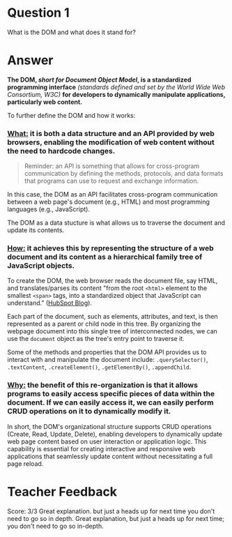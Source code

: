 # Question 1

What is the DOM and what does it stand for?

# Answer

**The DOM, _short for Document Object Model_, is a standardized programming interface** _(standards defined and set by the World Wide Web Consortium, W3C)_ **for developers to dynamically manipulate applications, particularly web content.**

To further define the DOM and how it works:

### <ins>**What:**</ins> it is both a data structure and an API provided by web browsers, enabling the modification of web content without the need to hardcode changes.

> Reminder: an API is something that allows for cross-program communication by defining the methods, protocols, and data formats that programs can use to request and exchange information.

In this case, the DOM as an API facilitates cross-program communication between a web page's document (e.g., HTML) and most programming languages (e.g., JavaScript).

The DOM as a data stucture is what allows us to traverse the document and update its contents.

### <ins>**How:**</ins> it achieves this by representing the structure of a web document and its content as a hierarchical family tree of JavaScript objects.

To create the DOM, the web browser reads the document file, say HTML, and translates/parses its content "from the root `<html>` element to the smallest `<span>` tags, into a standardized object that JavaScript can understand." ([HubSpot Blog](https://blog.hubspot.com/website/dom-web-design)).

Each part of the document, such as elements, attributes, and text, is then represented as a parent or child node in this tree. By organizing the webpage document into this single tree of interconnected nodes, we can use the `document` object as the tree's entry point to traverse it.

Some of the methods and properties that the DOM API provides us to interact with and manipulate the document include:
`.querySelector()`, `.textContent`, `.createElement()`, `.getElementBy()`, `.appendChild`.

### <ins>**Why:**</ins> the benefit of this re-organization is that it allows programs to easily access specific pieces of data within the document. If we can easily access it, we can easily perform CRUD operations on it to dynamically modify it.

In short, the DOM's organizational structure supports CRUD operations (Create, Read, Update, Delete), enabling developers to dynamically update web page content based on user interaction or application logic. This capability is essential for creating interactive and responsive web applications that seamlessly update content without necessitating a full page reload.

# Teacher Feedback

Score: 3/3
Great explanation. but just a heads up for next time you don't need to go so in depth. Great explanation, but just a heads up for next time; you don't need to go so in-depth.
